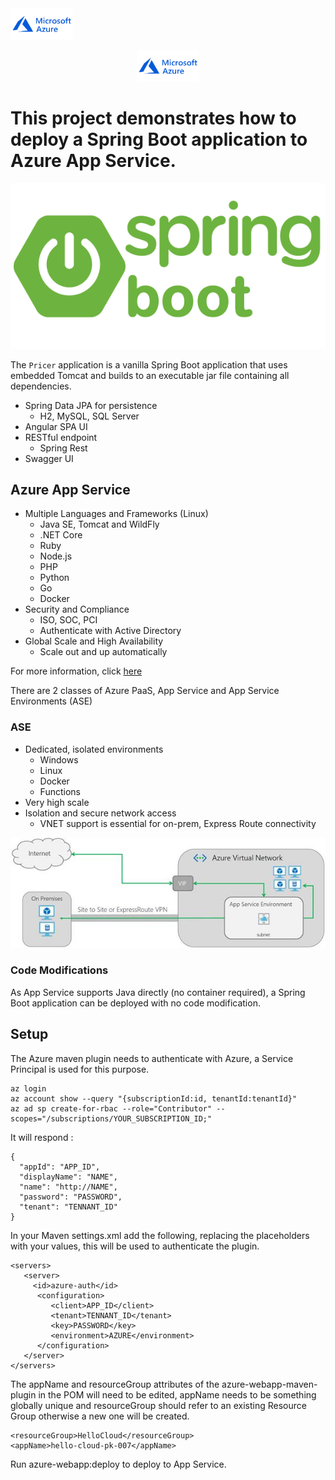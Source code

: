 <img src="img/azure.png" width="100" />    
<p align="center">
  <img src="img/azure.png" width="100px"/>
</p>

# This project demonstrates how to deploy a Spring Boot application to Azure App Service.

![](img/spring-boot-logo.png?raw=true)  

The `Pricer` application is a vanilla Spring Boot application that uses embedded Tomcat and builds to an 
executable jar file containing all dependencies. 

* Spring Data JPA for persistence
  * H2, MySQL, SQL Server
* Angular SPA UI
* RESTful endpoint
  * Spring Rest
* Swagger UI

## Azure App Service  

* Multiple Languages and Frameworks (Linux)
  * Java SE, Tomcat and WildFly
  * .NET Core
  * Ruby
  * Node.js
  * PHP
  * Python
  * Go
  * Docker
* Security and Compliance
  * ISO, SOC, PCI
  * Authenticate with Active Directory
* Global Scale and High Availability
  * Scale out and up automatically 

For more information, click 
[here](https://docs.microsoft.com/en-gb/azure/app-service/app-service-web-overview)

There are 2 classes of Azure PaaS, App Service and App Service Environments (ASE)

### ASE 
* Dedicated, isolated environments
  * Windows
  * Linux
  * Docker
  * Functions
* Very high scale
* Isolation and secure network access
  * VNET support is essential for on-prem, Express Route connectivity
   
![](img/networkase-overflow.png?raw=true)   

### Code Modifications 
As App Service supports Java directly (no container required), a Spring Boot application can be deployed with 
no code modification.
  

## Setup

The Azure maven plugin needs to authenticate with Azure, a Service Principal is used for this purpose. 
```
az login
az account show --query "{subscriptionId:id, tenantId:tenantId}"
az ad sp create-for-rbac --role="Contributor" --scopes="/subscriptions/YOUR_SUBSCRIPTION_ID;"
```

It will respond :
```
{
  "appId": "APP_ID",
  "displayName": "NAME",
  "name": "http://NAME",
  "password": "PASSWORD",
  "tenant": "TENNANT_ID"
}
```


In your Maven settings.xml add the following, replacing the placeholders with your values, this 
will be used to authenticate the plugin.

```
<servers> 
   <server>
     <id>azure-auth</id>
      <configuration>
         <client>APP_ID</client>
         <tenant>TENNANT_ID</tenant>
         <key>PASSWORD</key>
         <environment>AZURE</environment>
      </configuration>
   </server>
</servers> 
```
The appName and resourceGroup attributes of the azure-webapp-maven-plugin in the POM will need to be edited, 
appName needs to be something globally unique and resourceGroup should refer to an existing Resource Group otherwise a 
new one will be created. 

```
<resourceGroup>HelloCloud</resourceGroup>
<appName>hello-cloud-pk-007</appName>
```

Run azure-webapp:deploy to deploy to App Service.
